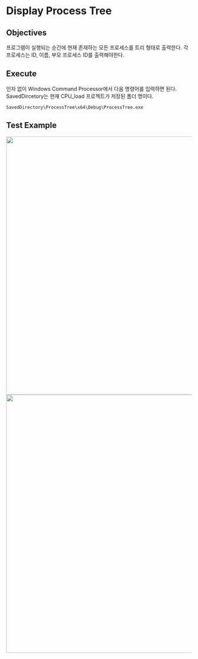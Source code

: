 
# Display Process Tree

## Objectives

프로그램이 실행되는 순간에 현재 존재하는 모든 프로세스를 트리 형태로 출력한다. 
각 프로세스는 ID, 이름, 부모 프로세스 ID를 출력해야한다. 

## Execute

인자 없이 Windows Command Processor에서 다음 명령어를 입력하면 된다. SavedDircetory는 현재 CPU_load 프로젝트가 저장된 폴더 명이다. 
```
SavedDirectory\ProcessTree\x64\Debug\ProcessTree.exe
```

## Test Example 

<img src="https://github.com/yuchem2/OperatingSystem/assets/101711808/29fe0887-22b3-4fe0-b8ab-dbebfbc93a4d" width=700>
<img src="https://github.com/yuchem2/OperatingSystem/assets/101711808/e665b556-b8f4-4ff9-ae14-087fee7678ea" width=700>

